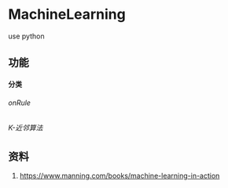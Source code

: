 # MachineLearning
use python

## 功能
#### 分类
###### onRule
###### K-近邻算法

## 资料
1. https://www.manning.com/books/machine-learning-in-action

